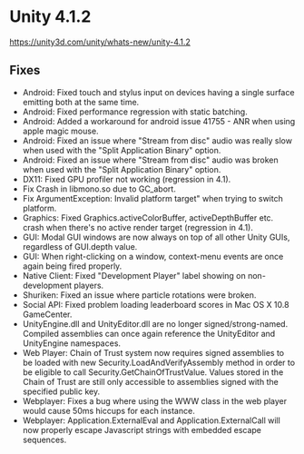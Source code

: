 # Unity 4.1.2
https://unity3d.com/unity/whats-new/unity-4.1.2

## Fixes

<ul>
<li>Android: Fixed touch and stylus input on devices having a single surface emitting both at the same time.</li>
<li>Android: Fixed performance regression with static batching.</li>
<li>Android: Added a workaround for android issue 41755 - ANR when using apple magic mouse.</li>
<li>Android: Fixed an issue where "Stream from disc" audio was really slow when used with the "Split Application Binary" option.</li>
<li>Android: Fixed an issue where "Stream from disc" audio was broken when used with the "Split Application Binary" option.</li>
<li>DX11: Fixed GPU profiler not working (regression in 4.1).</li>
<li>Fix Crash in libmono.so due to GC_abort.</li>
<li>Fix ArgumentException: Invalid platform target" when trying to switch platform.</li>
<li>Graphics: Fixed Graphics.activeColorBuffer, activeDepthBuffer etc. crash when there's no active render target (regression in 4.1).</li>
<li>GUI: Modal GUI windows are now always on top of all other Unity GUIs, regardless of GUI.depth value.</li>
<li>GUI: When right-clicking on a window, context-menu events are once again being fired properly.</li>
<li>Native Client: Fixed "Development Player" label showing on non-development players.</li>
<li>Shuriken: Fixed an issue where particle rotations were broken.</li>
<li>Social API: Fixed problem loading leaderboard scores in Mac OS X 10.8 GameCenter.</li>
<li>UnityEngine.dll and UnityEditor.dll are no longer signed/strong-named. Compiled assemblies can once again reference the UnityEditor and UnityEngine namespaces.</li>
<li>Web Player: Chain of Trust system now requires signed assemblies to be loaded with new Security.LoadAndVerifyAssembly method in order to be eligible to call Security.GetChainOfTrustValue. Values stored in the Chain of Trust are still only accessible to assemblies signed with the specified public key.</li>
<li>Webplayer: Fixes a bug where using the WWW class in the web player would cause 50ms hiccups for each instance.</li>
<li>Webplayer: Application.ExternalEval and Application.ExternalCall will now properly escape Javascript strings with embedded escape sequences.</li>
</ul>
